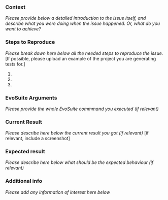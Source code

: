 ### Context

*Please provide below a detailed introduction to the issue itself, and describe what you were doing when the issue
happened. Or, what do you want to achieve?*

### Steps to Reproduce

*Please break down here below all the needed steps to reproduce the issue.*
[If possible, please upload an example of the project you are generating tests for.]

1.
2.
3.

### EvoSuite Arguments

*Please provide the whole EvoSuite commmand you executed (if relevant)*

### Current Result

*Please describe here below the current result you got (if relevant)*
[if relevant, include a screenshot]

### Expected result

*Please describe here below what should be the expected behaviour (if relevant)*

### Additional info

*Please add any information of interest here below*


